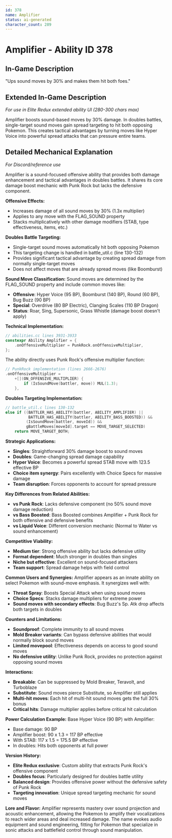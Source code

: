 ```yaml
---
id: 378
name: Amplifier
status: ai-generated
character_count: 289
---
```


# Amplifier - Ability ID 378

## In-Game Description
"Ups sound moves by 30% and makes them hit both foes."

## Extended In-Game Description
*For use in Elite Redux extended ability UI (280-300 chars max)*

<!-- This extended description is for wiki/other purposes that allow more detail than the normal in-game description -->

Amplifier boosts sound-based moves by 30% damage. In doubles battles, single-target sound moves gain spread targeting to hit both opposing Pokemon. This creates tactical advantages by turning moves like Hyper Voice into powerful spread attacks that can pressure entire teams.

## Detailed Mechanical Explanation
*For Discord/reference use*

Amplifier is a sound-focused offensive ability that provides both damage enhancement and tactical advantages in doubles battles. It shares its core damage boost mechanic with Punk Rock but lacks the defensive component.

**Offensive Effects:**
- Increases damage of all sound moves by 30% (1.3x multiplier)
- Applies to any move with the FLAG_SOUND property
- Stacks multiplicatively with other damage modifiers (STAB, type effectiveness, items, etc.)

**Doubles Battle Targeting:**
- Single-target sound moves automatically hit both opposing Pokemon
- This targeting change is handled in battle_util.c (line 130-132)
- Provides significant tactical advantage by creating spread damage from normally single-target moves
- Does not affect moves that are already spread moves (like Boomburst)

**Sound Move Classification:**
Sound moves are determined by the FLAG_SOUND property and include common moves like:
- **Offensive**: Hyper Voice (95 BP), Boomburst (140 BP), Round (60 BP), Bug Buzz (90 BP)
- **Special**: Overdrive (80 BP Electric), Clanging Scales (110 BP Dragon)
- **Status**: Roar, Sing, Supersonic, Grass Whistle (damage boost doesn't apply)

**Technical Implementation:**
```c
// abilities.cc lines 3931-3933
constexpr Ability Amplifier = {
    .onOffensiveMultiplier = PunkRock.onOffensiveMultiplier,
};
```

The ability directly uses Punk Rock's offensive multiplier function:
```c
// PunkRock implementation (lines 2666-2676)
.onOffensiveMultiplier =
    +[](ON_OFFENSIVE_MULTIPLIER) {
        if (IsSoundMove(battler, move)) MUL(1.3);
    },
```

**Doubles Targeting Implementation:**
```c
// battle_util.c lines 130-132
else if ((BATTLER_HAS_ABILITY(battler, ABILITY_AMPLIFIER) || 
          BATTLER_HAS_ABILITY(battler, ABILITY_BASS_BOOSTED)) && 
         (IsSoundMove(battler, moveId)) &&
         gBattleMoves[moveId].target == MOVE_TARGET_SELECTED)
    return MOVE_TARGET_BOTH;
```

**Strategic Applications:**
- **Singles**: Straightforward 30% damage boost to sound moves
- **Doubles**: Game-changing spread damage capability
- **Hyper Voice**: Becomes a powerful spread STAB move with 123.5 effective BP
- **Choice item synergy**: Pairs excellently with Choice Specs for massive damage
- **Team disruption**: Forces opponents to account for spread pressure

**Key Differences from Related Abilities:**
- **vs Punk Rock**: Lacks defensive component (no 50% sound move damage reduction)
- **vs Bass Boosted**: Bass Boosted combines Amplifier + Punk Rock for both offensive and defensive benefits
- **vs Liquid Voice**: Different conversion mechanic (Normal to Water vs sound enhancement)

**Competitive Viability:**
- **Medium tier**: Strong offensive ability but lacks defensive utility
- **Format dependent**: Much stronger in doubles than singles
- **Niche but effective**: Excellent on sound-focused attackers
- **Team support**: Spread damage helps with field control

**Common Users and Synergies:**
Amplifier appears as an innate ability on select Pokemon with sound-move emphasis. It synergizes well with:
- **Throat Spray**: Boosts Special Attack when using sound moves
- **Choice Specs**: Stacks damage multipliers for extreme power
- **Sound moves with secondary effects**: Bug Buzz's Sp. Atk drop affects both targets in doubles

**Counters and Limitations:**
- **Soundproof**: Complete immunity to all sound moves
- **Mold Breaker variants**: Can bypass defensive abilities that would normally block sound moves
- **Limited movepool**: Effectiveness depends on access to good sound moves
- **No defensive utility**: Unlike Punk Rock, provides no protection against opposing sound moves

**Interactions:**
- **Breakable**: Can be suppressed by Mold Breaker, Teravolt, and Turboblaze
- **Substitute**: Sound moves pierce Substitute, so Amplifier still applies
- **Multi-hit moves**: Each hit of multi-hit sound moves gets the full 30% bonus
- **Critical hits**: Damage multiplier applies before critical hit calculation

**Power Calculation Example:**
Base Hyper Voice (90 BP) with Amplifier:
- Base damage: 90 BP
- Amplifier boost: 90 x 1.3 = 117 BP effective
- With STAB: 117 x 1.5 = 175.5 BP effective
- In doubles: Hits both opponents at full power

**Version History:**
- **Elite Redux exclusive**: Custom ability that extracts Punk Rock's offensive component
- **Doubles focus**: Particularly designed for doubles battle utility
- **Balanced design**: Provides offensive power without the defensive safety of Punk Rock
- **Targeting innovation**: Unique spread targeting mechanic for sound moves

**Lore and Flavor:**
Amplifier represents mastery over sound projection and acoustic enhancement, allowing the Pokemon to amplify their vocalizations to reach wider areas and deal increased damage. The name evokes audio equipment and sound engineering, fitting for Pokemon that specialize in sonic attacks and battlefield control through sound manipulation.